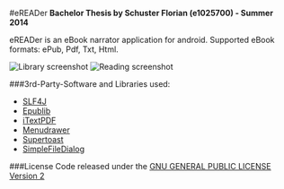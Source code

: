 #eREADer
**Bachelor Thesis by Schuster Florian (e1025700) - Summer 2014**

eREADer is an eBook narrator application for android. Supported eBook formats: ePub, Pdf, Txt, Html.

![Library screenshot](https://raw.github.com/SoulRiser/eREADer/master/Design/screenshot_lib.png)
![Reading screenshot](https://raw.github.com/SoulRiser/eREADer/master/Design/screenshot_reading.png)

###3rd-Party-Software and Libraries used:
- [SLF4J](http://www.slf4j.org/download.html)
- [Epublib](http://www.siegmann.nl/epublib/)
- [iTextPDF](http://www.itextpdf.com/)
- [Menudrawer](https://github.com/SimonVT/android-menudrawer)
- [Supertoast](https://github.com/JohnPersano/SuperToasts)
- [SimpleFileDialog](http://www.scorchworks.com/Blog/simple-file-dialog-for-android-applications/)

###License
Code released under the [GNU GENERAL PUBLIC LICENSE Version 2](http://www.gnu.org/licenses/gpl-2.0.html)